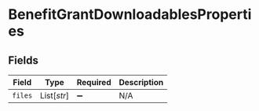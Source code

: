 # BenefitGrantDownloadablesProperties


## Fields

| Field              | Type               | Required           | Description        |
| ------------------ | ------------------ | ------------------ | ------------------ |
| `files`            | List[*str*]        | :heavy_minus_sign: | N/A                |